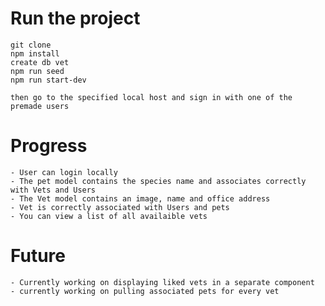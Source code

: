 # Run the project
    git clone
    npm install
    create db vet
    npm run seed
    npm run start-dev

    then go to the specified local host and sign in with one of the premade users


# Progress
    - User can login locally
    - The pet model contains the species name and associates correctly with Vets and Users
    - The Vet model contains an image, name and office address
    - Vet is correctly associated with Users and pets
    - You can view a list of all availaible vets 

# Future 
    - Currently working on displaying liked vets in a separate component
    - currently working on pulling associated pets for every vet